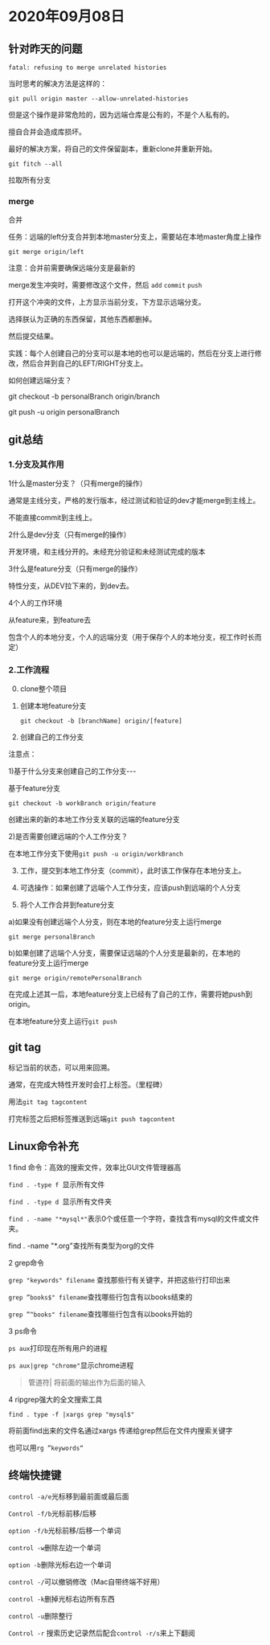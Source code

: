 # 2020年09月08日

## 针对昨天的问题

```shell
fatal: refusing to merge unrelated histories
```

当时思考的解决方法是这样的：

```shell
git pull origin master --allow-unrelated-histories
```

但是这个操作是非常危险的，因为远端仓库是公有的，不是个人私有的。

擅自合并会造成库损坏。

最好的解决方案，将自己的文件保留副本，重新clone并重新开始。



```
git fitch --all
```

拉取所有分支





### merge

合并

任务：远端的left分支合并到本地master分支上，需要站在本地master角度上操作

```shell
git merge origin/left
```

注意：合并前需要确保远端分支是最新的

merge发生冲突时，需要修改这个文件，然后 `add` `commit` `push`  

打开这个冲突的文件，上方显示当前分支，下方显示远端分支。

选择朕认为正确的东西保留，其他东西都删掉。

然后提交结果。

实践：每个人创建自己的分支可以是本地的也可以是远端的，然后在分支上进行修改，然后合并到自己的LEFT/RIGHT分支上。

如何创建远端分支？

git checkout -b personalBranch origin/branch

git push -u origin personalBranch

## git总结

### 1.分支及其作用

1什么是master分支？（只有merge的操作）

通常是主线分支，严格的发行版本，经过测试和验证的dev才能merge到主线上。

不能直接commit到主线上。

2什么是dev分支（只有merge的操作）

开发环境，和主线分开的。未经充分验证和未经测试完成的版本

3什么是feature分支（只有merge的操作）

特性分支，从DEV拉下来的，到dev去。

4个人的工作环境

从feature来，到feature去

包含个人的本地分支，个人的远端分支（用于保存个人的本地分支，视工作时长而定）

### 2.工作流程

0. clone整个项目

1. 创建本地feature分支

   `git checkout -b [branchName] origin/[feature]`

2. 创建自己的工作分支

注意点：

1)基于什么分支来创建自己的工作分支---

基于feature分支

 `git checkout -b workBranch origin/feature`

创建出来的新的本地工作分支关联的远端的feature分支

2)是否需要创建远端的个人工作分支？

在本地工作分支下使用`git push -u origin/workBranch`

3. 工作，提交到本地工作分支（commit），此时该工作保存在本地分支上。

4. 可选操作：如果创建了远端个人工作分支，应该push到远端的个人分支

5. 将个人工作合并到feature分支

 a)如果没有创建远端个人分支，则在本地的feature分支上运行merge

`git merge personalBranch`

b)如果创建了远端个人分支，需要保证远端的个人分支是最新的，在本地的feature分支上运行merge

`git merge origin/remotePersonalBranch`

在完成上述其一后，本地feature分支上已经有了自己的工作，需要将她push到origin。

在本地feature分支上运行`git push`

## git tag

标记当前的状态，可以用来回溯。

通常，在完成大特性开发时会打上标签。（里程碑）

用法`git tag tagcontent`

打完标签之后把标签推送到远端`git push tagcontent`

## Linux命令补充

1 find 命令：高效的搜索文件，效率比GUI文件管理器高

`find . -type f `显示所有文件

`find . -type d `显示所有文件夹

`find . -name "*mysql*"`表示0个或任意一个字符，查找含有mysql的文件或文件夹。

find . -name "*.org"查找所有类型为org的文件

2 grep命令

`grep "keywords" filename` 查找那些行有关键字，并把这些行打印出来

`grep ”books$" filename`查找哪些行包含有以books结束的

`grep ”^books" filename`查找哪些行包含有以books开始的

3 ps命令

`ps aux`打印现在所有用户的进程

`ps aux|grep "chrome"`显示chrome进程

> 管道符| 将前面的输出作为后面的输入

4 ripgrep强大的全文搜索工具

`find . type -f |xargs grep "mysql$"`

将前面find出来的文件名通过xargs 传递给grep然后在文件内搜索关键字

也可以用`rg ”keywords“`

## 终端快捷键

`control -a/e`光标移到最前面或最后面

`Control -f/b`光标前移/后移

`option -f/b`光标前移/后移一个单词

`control -w`删除左边一个单词

`option -b`删除光标右边一个单词

`control -/`可以撤销修改（Mac自带终端不好用）

`control -k`删掉光标右边所有东西

`control -u`删除整行

`Control -r` 搜索历史记录然后配合`control -r/s`来上下翻阅


